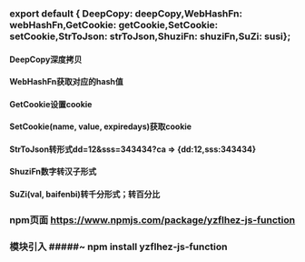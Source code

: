 
### export default { DeepCopy: deepCopy,WebHashFn: webHashFn,GetCookie: getCookie,SetCookie: setCookie,StrToJson: strToJson,ShuziFn: shuziFn,SuZi: susi};

#### DeepCopy深度拷贝
#### WebHashFn获取对应的hash值
#### GetCookie设置cookie
#### SetCookie(name, value, expiredays)获取cookie
#### StrToJson转形式dd=12&sss=343434?ca => {dd:12,sss:343434}
#### ShuziFn数字转汉子形式
#### SuZi(val, baifenbi)转千分形式；转百分比

### npm页面        https://www.npmjs.com/package/yzflhez-js-function
### 模块引入  #####~ npm install yzflhez-js-function

